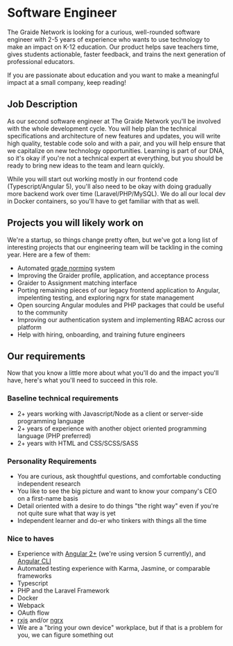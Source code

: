 # Software Engineer

The Graide Network is looking for a curious, well-rounded software engineer with 2-5 years of experience who wants to use technology to make an impact on K-12 education. Our product helps save teachers time, gives students actionable, faster feedback, and trains the next generation of professional educators.

If you are passionate about education and you want to make a meaningful impact at a small company, keep reading!

## Job Description

As our second software engineer at The Graide Network you'll be involved with the whole development cycle. You will help plan the technical specifications and architecture of new features and updates, you will write high quality, testable code solo and with a pair, and you will help ensure that we capitalize on new technology opportunities. Learning is part of our DNA, so it's okay if you're not a technical expert at everything, but you should be ready to bring new ideas to the team and learn quickly.

While you will start out working mostly in our frontend code (Typescript/Angular 5), you'll also need to be okay with doing gradually more backend work over time (Laravel/PHP/MySQL). We do all our local dev in Docker containers, so you'll have to get familiar with that as well.

## Projects you will likely work on

We're a startup, so things change pretty often, but we've got a long list of interesting projects that our engineering team will be tackling in the coming year. Here are a few of them:

- Automated [grade norming](http://oldwriting.byu.edu/media/documents/org/65.pdf) system
- Improving the Graider profile, application, and acceptance process
- Graider to Assignment matching interface
- Porting remaining pieces of our legacy frontend application to Angular, impelenting testing, and exploring ngrx for state management
- Open sourcing Angular modules and PHP packages that could be useful to the community
- Improving our authentication system and implementing RBAC across our platform
- Help with hiring, onboarding, and training future engineers

## Our requirements

Now that you know a little more about what you'll do and the impact you'll have, here's what you'll need to succeed in this role.

### Baseline technical requirements
- 2+ years working with Javascript/Node as a client or server-side programming language
- 2+ years of experience with another object oriented programming language (PHP preferred)
- 2+ years with HTML and CSS/SCSS/SASS

### Personality Requirements
- You are curious, ask thoughtful questions, and comfortable conducting independent research
- You like to see the big picture and want to know your company's CEO on a first-name basis
- Detail oriented with a desire to do things "the right way" even if you're not quite sure what that way is yet
- Independent learner and do-er who tinkers with things all the time

### Nice to haves
- Experience with [Angular 2+](https://angular.io/) (we're using version 5 currently), and [Angular CLI](https://github.com/angular/angular-cli)
- Automated testing experience with Karma, Jasmine, or comparable frameworks
- Typescript
- PHP and the Laravel Framework
- Docker
- Webpack
- OAuth flow
- [rxjs](https://github.com/ReactiveX/rxjs) and/or [ngrx](https://github.com/ngrx/platform)
- We are a "bring your own device" workplace, but if that is a problem for you, we can figure something out


